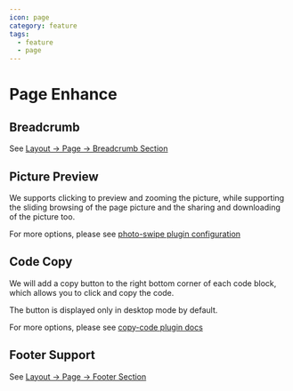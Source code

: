 ```yaml
---
icon: page
category: feature
tags:
  - feature
  - page
---
```


# Page Enhance

## Breadcrumb <MyBadge text="Support page config" />

See [Layout → Page → Breadcrumb Section](../layout/page.md#breadcrumb)

## Picture Preview

We supports clicking to preview and zooming the picture, while supporting the sliding browsing of the page picture and the sharing and downloading of the picture too.

For more options, please see [photo-swipe plugin configuration][photo-swipe]

## Code Copy

We will add a copy button to the right bottom corner of each code block, which allows you to click and copy the code.

The button is displayed only in desktop mode by default.

For more options, please see [copy-code plugin docs][copy-code]

## Footer Support <MyBadge text="Support page config" />

See [Layout → Page → Footer Section](../layout/page.md#footer-support)

[copy-code]: https://vuepress-copy-code.mrhope.site/config/
[photo-swipe]: https://vuepress-photo-swipe.mrhope.site/config/
